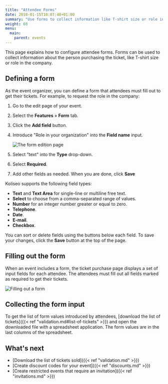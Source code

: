 ```yaml
---
title: "Attendee Forms"
date: 2018-01-15T10:07:48+01:00
summary: "Use forms to collect information like T-shirt size or role in the company."
weight: 60
menu:
  main:
    parent: events
---
```


This page explains how to configure attendee forms. Forms can be used to collect information about the person purchasing the ticket, like T-shirt size or role in the company. 

## Defining a form

As the event organizer, you can define a form that attendees must fill out to get their tickets. For example, to request the role in the company:

1. Go to the edit page of your event.
2. Select the **Features** &raquo; **Form** tab.
3. Click the **Add field** button.
4. Introduce "Role in your organization" into the **Field name** input.

    ![The form edition page](/img/screenshots/events/form-edit.jpg)

5. Select "text" into the **Type** drop-down.
6. Select **Required**.
7. Add other fields as needed. When you are done, click **Save**

Koliseo supports the following field types: 

* **Text** and **Text Area** for single-line or multiline free text.
* **Select** to choose from a comma-separated range of values.
* **Number** for an integer number greater or equal to zero.
* **Telephone**.
* **Date**.
* **E-mail**. 
* **Checkbox**. 

You can sort or delete fields using the buttons below each field. To save your changes, click the **Save** button at the top of the page.

## Filling out the form

When an event includes a form, the ticket purchase page displays a set of input fields for each attendee. The attendees must fill out all fields marked as required to get their tickets. 

![Filling out a form](/img/screenshots/events/form-fill.jpg)

## Collecting the form input

To get the list of form values introduced by attendees, [download the list of tickets]({{< ref "validation.md#list-of-tickets" >}}) and open the downloaded file with a spreadsheet application. The form values are in the last columns of the spreadsheet.

## What's next
 
* [Download the list of tickets sold]({{< ref "validation.md" >}})
* [Create discount codes for your event]({{< ref "discounts.md" >}})
* [Create restricted events that require an invitation]({{< ref "invitations.md" >}})
